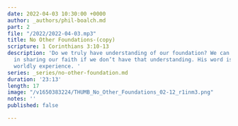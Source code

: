 ```yaml
---
date: 2022-04-03 10:30:00 +0000
author: _authors/phil-boalch.md
part: 2
file: "/2022/2022-04-03.mp3"
title: No Other Foundations-(copy)
scripture: 1 Corinthians 3:10-13
description: 'Do we truly have understanding of our foundation? We can’t be effective
  in sharing our faith if we don’t have that understanding. His word is more than
  worldly experience. '
series: _series/no-other-foundation.md
duration: '23:13'
length: 17
image: "/v1650383224/THUMB_No_Other_Foundations_02-12_r1inm3.png"
notes: ''
published: false

---
```


